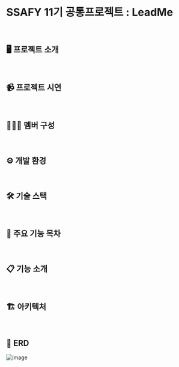 # SSAFY 11기 공통프로젝트 : LeadMe

<br/>

## 🖥️ 프로젝트 소개


<br/>

## 📹 프로젝트 시연

<br/>

## 🧑‍🤝‍🧑 멤버 구성

<br/>

## ⚙️ 개발 환경

<br/>

## 🛠️ 기술 스택


<br/>

## 📌 주요 기능 목차


<br/>

## 📋 기능 소개

<br/>

## 🏗 아키텍처


<br/>

## 📐 ERD

![image](/uploads/d353ae5e0f69e5de0ea6e4e4127d2081/image.png)



